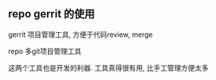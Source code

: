
## repo gerrit 的使用

gerrit 项目管理工具, 方便于代码review, merge

repo 多git项目管理工具

这两个工具也是开发的利器. 工具真得很有用, 比手工管理方便太多

